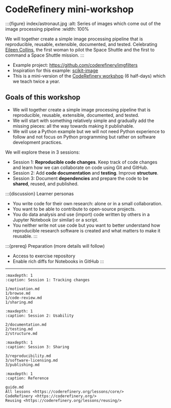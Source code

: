 # CodeRefinery mini-workshop

:::{figure} index/astronaut.jpg
:alt: Series of images which come out of the image processing pipeline
:width: 100%

We will together create a simple image processing pipeline that is
reproducible, reusable, extensible, documented, and tested.  Celebrating
[Eileen Collins](https://en.wikipedia.org/wiki/Eileen_Collins), the first woman
to pilot the Space Shuttle and the first to command a Space Shuttle mission.
:::

- Example project: <https://github.com/coderefinery/imgfilters>
- Inspiration for this example: [scikit-image](https://scikit-image.org/docs/stable/auto_examples/index.html)
- This is a mini-version of the [CodeRefinery workshop](https://coderefinery.org/) (6 half-days) which we teach twice a year.


## Goals of this workshop

- We will together create a simple image processing pipeline that is reproducible, reusable, extensible, documented, and tested.
- We will start with something relatively simple and gradually add the missing pieces: all the way towards making it publishable.
- We will use a Python example but we will not need Python experience to follow and not
  focus on Python programming but rather on software development practices.

We will explore these in 3 sessions:
- Session 1: **Reproducible code changes**. Keep track of code changes and learn how we can collaborate on code using Git and GitHub.
- Session 2: Add **code documentation** and **testing**. Improve **structure**.
- Session 3: Document **dependencies** and prepare the code to be **shared**, reused, and published.

:::{discussion} Learner personas
- You write code for their own research: alone or in a small collaboration.
- You want to be able to contribute to open-source projects.
- You do data analysis and use (import) code written by others in a Jupyter Notebook (or similar) or a script.
- You neither write not use code but you want to better understand how
  reproducible research software is created and what matters to make it
  reusable.
:::

:::{prereq} Preparation (more details will follow)
- Access to exercise repository
- Enable rich diffs for Notebooks in GitHub
:::

---

```{toctree}
:maxdepth: 1
:caption: Session 1: Tracking changes

1/motivation.md
1/browse.md
1/code-review.md
1/sharing.md
```

```{toctree}
:maxdepth: 1
:caption: Session 2: Usability

2/documentation.md
2/testing.md
2/structure.md
```

```{toctree}
:maxdepth: 1
:caption: Session 3: Sharing

3/reproducibility.md
3/software-licensing.md
3/publishing.md
```

```{toctree}
:maxdepth: 1
:caption: Reference

guide.md
All lessons <https://coderefinery.org/lessons/core/>
CodeRefinery <https://coderefinery.org/>
Reusing <https://coderefinery.org/lessons/reusing/>
```
